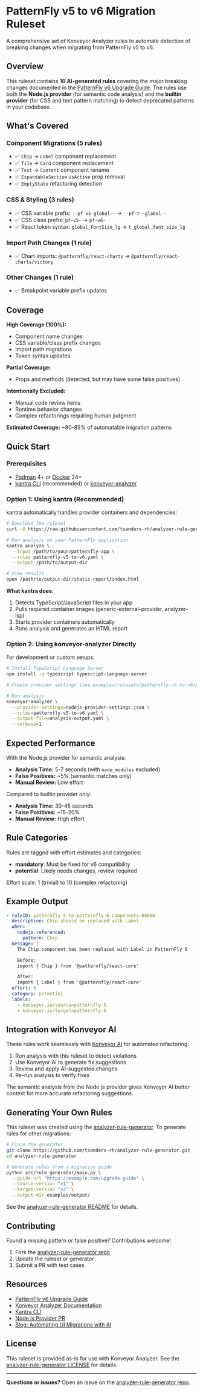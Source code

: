 # PatternFly v5 to v6 Migration Ruleset

A comprehensive set of Konveyor Analyzer rules to automate detection of breaking changes when migrating from PatternFly v5 to v6.

## Overview

This ruleset contains **10 AI-generated rules** covering the major breaking changes documented in the [PatternFly v6 Upgrade Guide](https://www.patternfly.org/get-started/upgrade/). The rules use both the **Node.js provider** (for semantic code analysis) and the **builtin provider** (for CSS and text pattern matching) to detect deprecated patterns in your codebase.

## What's Covered

### Component Migrations (5 rules)
- ✅ `Chip` → `Label` component replacement
- ✅ `Tile` → `Card` component replacement
- ✅ `Text` → `Content` component rename
- ✅ `ExpandableSection` `isActive` prop removal
- ✅ `EmptyState` refactoring detection

### CSS & Styling (3 rules)
- ✅ CSS variable prefix: `--pf-v5-global--` → `--pf-t--global--`
- ✅ CSS class prefix: `pf-v5-` → `pf-v6-`
- ✅ React token syntax: `global_FontSize_lg` → `t_global_font_size_lg`

### Import Path Changes (1 rule)
- ✅ Chart imports: `@patternfly/react-charts` → `@patternfly/react-charts/victory`

### Other Changes (1 rule)
- ✅ Breakpoint variable prefix updates

## Coverage

**High Coverage (100%):**
- Component name changes
- CSS variable/class prefix changes
- Import path migrations
- Token syntax updates

**Partial Coverage:**
- Props and methods (detected, but may have some false positives)

**Intentionally Excluded:**
- Manual code review items
- Runtime behavior changes
- Complex refactorings requiring human judgment

**Estimated Coverage:** ~80-85% of automatable migration patterns

## Quick Start

### Prerequisites

- [Podman](https://podman.io/) 4+ or [Docker](https://www.docker.com/) 24+
- [kantra CLI](https://github.com/konveyor/kantra/releases) (recommended) or [konveyor-analyzer](https://github.com/konveyor/analyzer-lsp)

### Option 1: Using kantra (Recommended)

kantra automatically handles provider containers and dependencies:

```bash
# Download the ruleset
curl -O https://raw.githubusercontent.com/tsanders-rh/analyzer-rule-generator/main/examples/rulesets/patternfly-v5-to-v6/patternfly-v5-to-v6.yaml

# Run analysis on your PatternFly application
kantra analyze \
  --input /path/to/your/patternfly-app \
  --rules patternfly-v5-to-v6.yaml \
  --output /path/to/output-dir

# View results
open /path/to/output-dir/static-report/index.html
```

**What kantra does:**
1. Detects TypeScript/JavaScript files in your app
2. Pulls required container images (generic-external-provider, analyzer-lsp)
3. Starts provider containers automatically
4. Runs analysis and generates an HTML report

### Option 2: Using konveyor-analyzer Directly

For development or custom setups:

```bash
# Install TypeScript Language Server
npm install -g typescript typescript-language-server

# Create provider settings (see examples/rulesets/patternfly-v5-to-v6/provider-settings-example.json)

# Run analysis
konveyor-analyzer \
  --provider-settings=nodejs-provider-settings.json \
  --rules=patternfly-v5-to-v6.yaml \
  --output-file=analysis-output.yaml \
  --verbose=1
```

## Expected Performance

With the Node.js provider for semantic analysis:

- **Analysis Time:** 5-7 seconds (with `node_modules` excluded)
- **False Positives:** ~5% (semantic matches only)
- **Manual Review:** Low effort

Compared to builtin provider only:

- **Analysis Time:** 30-45 seconds
- **False Positives:** ~15-20%
- **Manual Review:** High effort

## Rule Categories

Rules are tagged with effort estimates and categories:

- **mandatory**: Must be fixed for v6 compatibility
- **potential**: Likely needs changes, review required

Effort scale: 1 (trivial) to 10 (complex refactoring)

## Example Output

```yaml
- ruleID: patternfly-5-to-patternfly-6-components-00000
  description: Chip should be replaced with Label
  when:
    nodejs.referenced:
      pattern: Chip
  message: |
    The Chip component has been replaced with Label in PatternFly 6

    Before:
    import { Chip } from '@patternfly/react-core'

    After:
    import { Label } from '@patternfly/react-core'
  effort: 5
  category: potential
  labels:
    - konveyor.io/source=patternfly-5
    - konveyor.io/target=patternfly-6
```

## Integration with Konveyor AI

These rules work seamlessly with [Konveyor AI](https://github.com/konveyor/kai) for automated refactoring:

1. Run analysis with this ruleset to detect violations
2. Use Konveyor AI to generate fix suggestions
3. Review and apply AI-suggested changes
4. Re-run analysis to verify fixes

The semantic analysis from the Node.js provider gives Konveyor AI better context for more accurate refactoring suggestions.

## Generating Your Own Rules

This ruleset was created using the [analyzer-rule-generator](https://github.com/tsanders-rh/analyzer-rule-generator). To generate rules for other migrations:

```bash
# Clone the generator
git clone https://github.com/tsanders-rh/analyzer-rule-generator.git
cd analyzer-rule-generator

# Generate rules from a migration guide
python src/rule_generator/main.py \
  --guide-url "https://example.com/upgrade-guide" \
  --source-version "v1" \
  --target-version "v2" \
  --output-dir examples/output/
```

See the [analyzer-rule-generator README](https://github.com/tsanders-rh/analyzer-rule-generator#readme) for details.

## Contributing

Found a missing pattern or false positive? Contributions welcome!

1. Fork the [analyzer-rule-generator repo](https://github.com/tsanders-rh/analyzer-rule-generator)
2. Update the ruleset or generator
3. Submit a PR with test cases

## Resources

- [PatternFly v6 Upgrade Guide](https://www.patternfly.org/get-started/upgrade/)
- [Konveyor Analyzer Documentation](https://github.com/konveyor/analyzer-lsp)
- [Kantra CLI](https://github.com/konveyor/kantra)
- [Node.js Provider PR](https://github.com/konveyor/analyzer-lsp/pull/930)
- [Blog: Automating UI Migrations with AI](https://tsanders-rh.github.io/)

## License

This ruleset is provided as-is for use with Konveyor Analyzer. See the [analyzer-rule-generator LICENSE](https://github.com/tsanders-rh/analyzer-rule-generator/blob/main/LICENSE) for details.

---

**Questions or issues?** Open an issue on the [analyzer-rule-generator repo](https://github.com/tsanders-rh/analyzer-rule-generator/issues).
